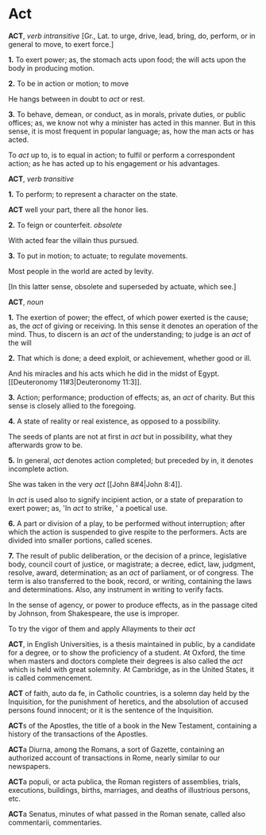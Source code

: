 # Act

**ACT**, _verb intransitive_ \[Gr., Lat. to urge, drive, lead, bring, do, perform, or in general to move, to exert force.\]

**1.** To exert power; as, the stomach acts upon food; the will acts upon the body in producing motion.

**2.** To be in action or motion; to move

He hangs between in doubt to _act_ or rest.

**3.** To behave, demean, or conduct, as in morals, private duties, or public offices; as, we know not why a minister has acted in this manner. But in this sense, it is most frequent in popular language; as, how the man acts or has acted.

To _act_ up to, is to equal in action; to fulfil or perform a correspondent action; as he has acted up to his engagement or his advantages.

**ACT**, _verb transitive_

**1.** To perform; to represent a character on the state.

**ACT** well your part, there all the honor lies.

**2.** To feign or counterfeit. _obsolete_

With acted fear the villain thus pursued.

**3.** To put in motion; to actuate; to regulate movements.

Most people in the world are acted by levity.

\[In this latter sense, obsolete and superseded by actuate, which see.\]

**ACT**, _noun_

**1.** The exertion of power; the effect, of which power exerted is the cause; as, the _act_ of giving or receiving. In this sense it denotes an operation of the mind. Thus, to discern is an _act_ of the understanding; to judge is an _act_ of the will

**2.** That which is done; a deed exploit, or achievement, whether good or ill.

And his miracles and his acts which he did in the midst of Egypt. [[Deuteronomy 11#3|Deuteronomy 11:3]].

**3.** Action; performance; production of effects; as, an _act_ of charity. But this sense is closely allied to the foregoing.

**4.** A state of reality or real existence, as opposed to a possibility.

The seeds of plants are not at first in _act_ but in possibility, what they afterwards grow to be.

**5.** In general, _act_ denotes action completed; but preceded by in, it denotes incomplete action.

She was taken in the very _act_ [[John 8#4|John 8:4]].

In _act_ is used also to signify incipient action, or a state of preparation to exert power; as, 'In _act_ to strike, ' a poetical use.

**6.** A part or division of a play, to be performed without interruption; after which the action is suspended to give respite to the performers. Acts are divided into smaller portions, called scenes.

**7.** The result of public deliberation, or the decision of a prince, legislative body, council court of justice, or magistrate; a decree, edict, law, judgment, resolve, award, determination; as an _act_ of parliament, or of congress. The term is also transferred to the book, record, or writing, containing the laws and determinations. Also, any instrument in writing to verify facts.

In the sense of agency, or power to produce effects, as in the passage cited by Johnson, from Shakespeare, the use is improper.

To try the vigor of them and apply Allayments to their _act_

**ACT**, in English Universities, is a thesis maintained in public, by a candidate for a degree, or to show the proficiency of a student. At Oxford, the time when masters and doctors complete their degrees is also called the _act_ which is held with great solemnity. At Cambridge, as in the United States, it is called commencement.

**ACT** of faith, auto da fe, in Catholic countries, is a solemn day held by the Inquisition, for the punishment of heretics, and the absolution of accused persons found innocent; or it is the sentence of the Inquisition.

**ACT**s of the Apostles, the title of a book in the New Testament, containing a history of the transactions of the Apostles.

**ACT**a Diurna, among the Romans, a sort of Gazette, containing an authorized account of transactions in Rome, nearly similar to our newspapers.

**ACT**a populi, or acta publica, the Roman registers of assemblies, trials, executions, buildings, births, marriages, and deaths of illustrious persons, etc.

**ACT**a Senatus, minutes of what passed in the Roman senate, called also commentarii, commentaries.